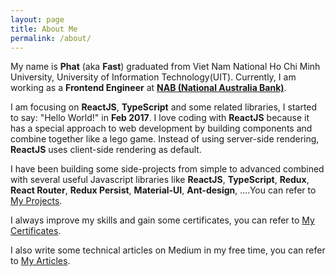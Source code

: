 ```yaml
---
layout: page
title: About Me
permalink: /about/
---
```


My name is **Phat** (aka **Fast**) graduated from Viet Nam National Ho Chi Minh University, University of Information Technology(UIT). Currently, I am working as a **Frontend Engineer** at [**NAB (National Australia Bank)**](https://www.nab.com.au/).

I am focusing on **ReactJS**, **TypeScript** and some related libraries, I started to say: "Hello World!" in **Feb 2017**. I love coding with **ReactJS** because it has a special approach to web development by building components and combine together like a lego game. 
Instead of using server-side rendering, **ReactJS** uses client-side rendering as default.

I have been building some side-projects from simple to advanced combined with several useful Javascript libraries like **ReactJS**, **TypeScript**, **Redux**, **React Router**, **Redux Persist**, **Material-UI**, **Ant-design**, ....You can refer to [My Projects](/projects).

I always improve my skills and gain some certificates, you can refer to [My Certificates](/certificates).

I also write some technical articles on Medium in my free time, you can refer to [My Articles](/articles).

